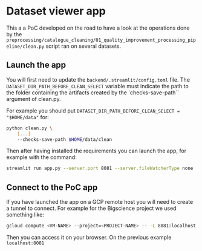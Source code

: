 # Dataset viewer app

This a a PoC developed on the road to have a look at the operations done by the `preprocessing/catalogue_cleaning/01_quality_improvement_processing_pipeline/clean.py` script ran on several datasets.

## Launch the app

You will first need to update the `backend/.streamlit/config.toml` file. The `DATASET_DIR_PATH_BEFORE_CLEAN_SELECT` variable must indicate the path to the folder containing the artifacts created by the `checks-save-path`` argument of clean.py. 

For example you should put `DATASET_DIR_PATH_BEFORE_CLEAN_SELECT = "$HOME/data"` for:
```bash
python clean.py \
    [...] 
    --checks-save-path $HOME/data/clean
```

Then after having installed the requirements you can launch the app, for example with the command:
```bash
streamlit run app.py --server.port 8081 --server.fileWatcherType none
```

## Connect to the PoC app

If you have launched the app on a GCP remote host you will need to create a tunnel to connect. For example for the Bigscience project we used something like:

```bash
gcloud compute <VM-NAME> --project=<PROJECT-NAME> -- -L 8081:localhost:8081
```

Then you can access it on your browser. On the previous example `localhost:8081`